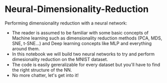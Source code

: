 # Neural-Dimensionality-Reduction
Performing dimensionality reduction with a neural network:

- The reader is assumed to be familiar with some basic concepts of Machine learning such as dimensionality reduction methods (PCA, MDS, SNE, t-SNE...) and Deep learning concepts like MLP and everything around them.
- In this notebook we will build two neural networks to try and perform dimesionality reduction on the MNIST dataset.
- The code is easily gereralizable for every dataset but you'll have to find the right structure of the NN.
- No more chatter, let's get into it!
